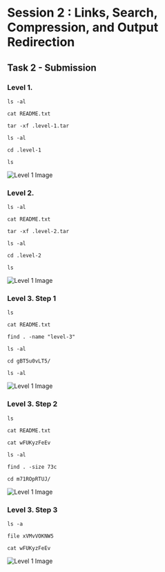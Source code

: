 # Session 2 : Links, Search, Compression, and Output Redirection

## Task 2 - Submission

### Level 1. 
``` ls -al ```

``` cat README.txt ```

``` tar -xf .level-1.tar ```

``` ls -al ```

``` cd .level-1 ```

``` ls ```

![Level 1 Image](Session2_Level1.png)



### Level 2. 
``` ls -al ```

``` cat README.txt ```

``` tar -xf .level-2.tar ```

``` ls -al ```

``` cd .level-2 ```

``` ls ```

![Level 1 Image](Session2_Level2.png)




### Level 3. Step 1 
``` ls ```

``` cat README.txt ```

``` find . -name "level-3" ```

``` ls -al ```

``` cd gBT5u0vLT5/ ```

``` ls -al ```

![Level 1 Image](Session2_Level3_Step1.png)




### Level 3. Step 2 
``` ls ```

``` cat README.txt ```

``` cat wFUKyzFeEv ```

``` ls -al ```

``` find . -size 73c ```

``` cd m71ROpRTUJ/ ```

![Level 1 Image](Session2_Level3_Step2.png)




### Level 3. Step 3 
``` ls -a ```

``` file xVMvVOKNW5 ```

``` cat wFUKyzFeEv ```


![Level 1 Image](Session2_Level3_Step3.png)
